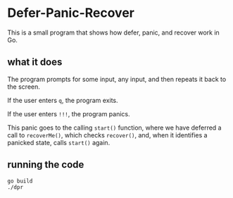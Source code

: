 # Defer-Panic-Recover

This is a small program that shows how defer, panic, and recover work in Go.

## what it does

The program prompts for some input, any input, and then repeats it back to the screen.

If the user enters `q`, the program exits. 

If the user enters `!!!`, the program panics.

This panic goes to the calling `start()` function, where we have deferred a call to `recoverMe()`, which checks `recover()`, and, when it identifies a panicked state, calls `start()` again. 

## running the code

```sh
go build
./dpr
```
